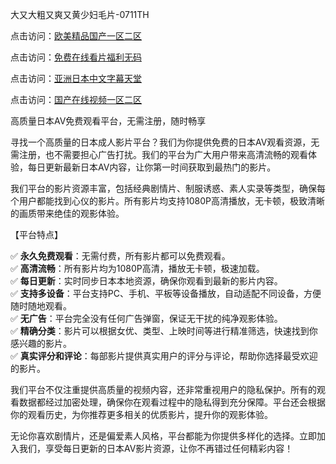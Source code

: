 大又大粗又爽又黄少妇毛片-0711TH

点击访问：<a href="https://heiliaoxwd5i8.pages.dev/">欧美精品国产一区二区</a>

点击访问：<a href="https://heiliaoe8ajia.pages.dev/">免费在线看片福利无码</a>

点击访问：<a href="https://heiliaowzu4ur.pages.dev/">亚洲日本中文字幕天堂</a>

点击访问：<a href="https://heiliaoll4qsx.pages.dev/">国产在线视频一区二区</a>

高质量日本AV免费观看平台，无需注册，随时畅享

寻找一个高质量的日本成人影片平台？我们为你提供免费的日本AV观看资源，无需注册，也不需要担心广告打扰。我们的平台为广大用户带来高清流畅的观看体验，每日更新最新日本AV内容，让你第一时间获取到最热门的影片。

我们平台的影片资源丰富，包括经典剧情片、制服诱惑、素人实录等类型，确保每个用户都能找到心仪的影片。所有影片均支持1080P高清播放，无卡顿，极致清晰的画质带来绝佳的观影体验。

【平台特点】

✅ **永久免费观看**：无需付费，所有影片都可以免费观看。  
✅ **高清流畅**：所有影片均为1080P高清，播放无卡顿，极速加载。  
✅ **每日更新**：实时同步日本本地资源，确保你观看到最新的影片内容。  
✅ **支持多设备**：平台支持PC、手机、平板等设备播放，自动适配不同设备，方便随时随地观看。  
✅ **无广告**：平台完全没有任何广告弹窗，保证无干扰的纯净观影体验。  
✅ **精确分类**：影片可以根据女优、类型、上映时间等进行精准筛选，快速找到你感兴趣的影片。  
✅ **真实评分和评论**：每部影片提供真实用户的评分与评论，帮助你选择最受欢迎的影片。

我们平台不仅注重提供高质量的视频内容，还非常重视用户的隐私保护。所有的观看数据都经过加密处理，确保你在观看过程中的隐私得到充分保障。平台还会根据你的观看历史，为你推荐更多相关的优质影片，提升你的观影体验。

无论你喜欢剧情片，还是偏爱素人风格，平台都能为你提供多样化的选择。立即加入我们，享受每日更新的日本AV影片资源，让你不再错过任何精彩内容！

<span style="display:none;">[Canonical link](https://github.com/bts89463/av7938)</span>
